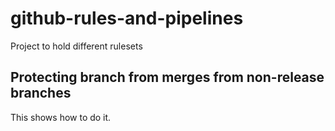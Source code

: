 # github-rules-and-pipelines
Project to hold different rulesets

## Protecting branch from merges from non-release branches

This shows how to do it.

